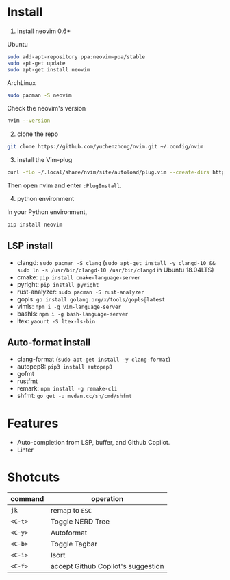 # Install 

1. install neovim 0.6+

Ubuntu
```sh
sudo add-apt-repository ppa:neovim-ppa/stable
sudo apt-get update
sudo apt-get install neovim
```

ArchLinux
```sh 
sudo pacman -S neovim
```

Check the neovim's version
```sh
nvim --version
```

2. clone the repo 
```sh
git clone https://github.com/yuchenzhong/nvim.git ~/.config/nvim
```

3. install the Vim-plug
```sh
curl -fLo ~/.local/share/nvim/site/autoload/plug.vim --create-dirs https://raw.githubusercontent.com/junegunn/vim-plug/master/plug.vim
```

Then open nvim and enter `:PlugInstall`.

4. python environment

In your Python environment,
```sh
pip install neovim
```



## LSP install

- clangd: `sudo pacman -S clang` (`sudo apt-get install -y clangd-10 && sudo ln -s /usr/bin/clangd-10 /usr/bin/clangd` in Ubuntu 18.04LTS)
- cmake: `pip install cmake-language-server`  
- pyright: `pip install pyright`
- rust-analyzer: `sudo pacman -S rust-analyzer`
- gopls: `go install golang.org/x/tools/gopls@latest`
- vimls: `npm i -g vim-language-server`
- bashls: `npm i -g bash-language-server`
- ltex: `yaourt -S ltex-ls-bin`

## Auto-format install

- clang-format (`sudo apt-get install -y clang-format`)
- autopep8: `pip3 install autopep8`
- gofmt 
- rustfmt
- remark: `npm install -g remake-cli`
- shfmt: `go get -u mvdan.cc/sh/cmd/shfmt`


# Features 

- Auto-completion from LSP, buffer, and Github Copilot. 
- Linter

# Shotcuts

| command | operation | 
| --- | --- |
| `jk` | remap to `ESC` | 
| `<C-t>`  | Toggle NERD Tree  | 
| `<C-y>` | Autoformat | 
| `<C-b>` | Toggle Tagbar |
| `<C-i>` | Isort |
|`<C-f>` | accept Github Copilot's suggestion | 



